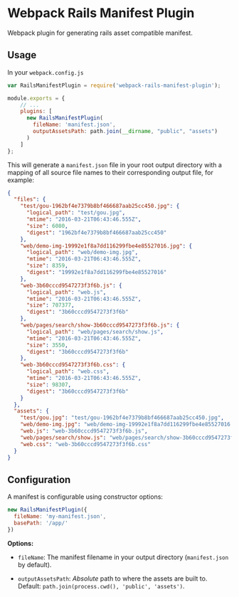 # Webpack Rails Manifest Plugin

Webpack plugin for generating rails asset compatible manifest.

## Usage

In your `webpack.config.js`

```javascript
var RailsManifestPlugin = require('webpack-rails-manifest-plugin');

module.exports = {
    // ...
    plugins: [
      new RailsManifestPlugin(
        fileName: 'manifest.json',
        outputAssetsPath: path.join(__dirname, "public", "assets")
      )
    ]
};
```

This will generate a `manifest.json` file in your root output directory with a mapping of all source file names to their corresponding output file, for example:

```json
{
  "files": {
    "test/gou-1962bf4e7379b8bf466687aab25cc450.jpg": {
      "logical_path": "test/gou.jpg",
      "mtime": "2016-03-21T06:43:46.555Z",
      "size": 6080,
      "digest": "1962bf4e7379b8bf466687aab25cc450"
    },
    "web/demo-img-19992e1f8a7dd116299fbe4e85527016.jpg": {
      "logical_path": "web/demo-img.jpg",
      "mtime": "2016-03-21T06:43:46.555Z",
      "size": 8359,
      "digest": "19992e1f8a7dd116299fbe4e85527016"
    },
    "web-3b60cccd9547273f3f6b.js": {
      "logical_path": "web.js",
      "mtime": "2016-03-21T06:43:46.555Z",
      "size": 707377,
      "digest": "3b60cccd9547273f3f6b"
    },
    "web/pages/search/show-3b60cccd9547273f3f6b.js": {
      "logical_path": "web/pages/search/show.js",
      "mtime": "2016-03-21T06:43:46.555Z",
      "size": 3550,
      "digest": "3b60cccd9547273f3f6b"
    },
    "web-3b60cccd9547273f3f6b.css": {
      "logical_path": "web.css",
      "mtime": "2016-03-21T06:43:46.555Z",
      "size": 98307,
      "digest": "3b60cccd9547273f3f6b"
    }
  },
  "assets": {
    "test/gou.jpg": "test/gou-1962bf4e7379b8bf466687aab25cc450.jpg",
    "web/demo-img.jpg": "web/demo-img-19992e1f8a7dd116299fbe4e85527016.jpg",
    "web.js": "web-3b60cccd9547273f3f6b.js",
    "web/pages/search/show.js": "web/pages/search/show-3b60cccd9547273f3f6b.js",
    "web.css": "web-3b60cccd9547273f3f6b.css"
  }
}
```


## Configuration

A manifest is configurable using constructor options:

```javascript
new RailsManifestPlugin({
  fileName: 'my-manifest.json',
  basePath: '/app/'
})
```

**Options:**

* `fileName`: The manifest filename in your output directory (`manifest.json` by default).
- `outputAssetsPath`: *Absolute* path to where the assets are built to.
  Default: `path.join(process.cwd(), 'public', 'assets')`.
